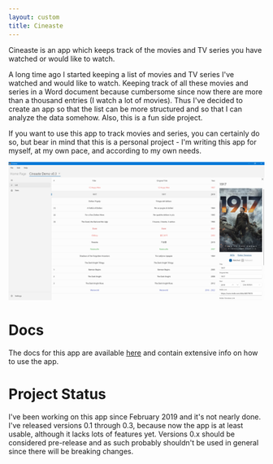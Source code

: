 ```yaml
---
layout: custom
title: Cineaste
---
```


Cineaste is an app which keeps track of the movies and TV series you have watched or would like to watch.

A long time ago I started keeping a list of movies and TV series I've watched and would like to watch. Keeping track
of all these movies and series in a Word document because cumbersome since now there are more than a thousand entries
(I watch a lot of movies). Thus I've decided to create an app so that the list can be more structured and so that I can
analyze the data somehow. Also, this is a fun side project.

If you want to use this app to track movies and series, you can certainly do so, but bear in mind that this is a
personal project - I'm writing this app for myself, at my own pace, and according to my own needs.

![App screen](/assets/images/app-screen.png)

# Docs

The docs for this app are available [here](https://docs.cineaste.tolik.io) and contain extensive info on how to use
the app.

# Project Status

I've been working on this app since February 2019 and it's not nearly done. I've released versions 0.1 through 0.3,
because now the app is at least usable, although it lacks lots of features yet. Versions 0.x should be considered
pre-release and as such probably shouldn't be used in general since there will be breaking changes.
